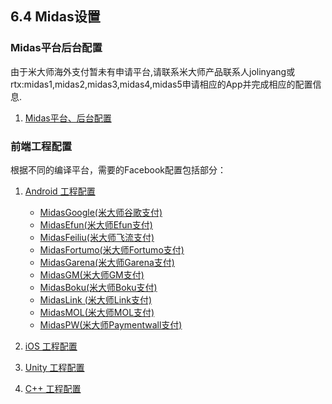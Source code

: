 ## 6.4 Midas设置


### Midas平台后台配置

由于米大师海外支付暂未有申请平台,请联系米大师产品联系人jolinyang或rtx:midas1,midas2,midas3,midas4,midas5申请相应的App并完成相应的配置信息.

1. [Midas平台、后台配置](Midas/developer.md)

### 前端工程配置
根据不同的编译平台，需要的Facebook配置包括部分：

1. [Android 工程配置](Midas/android.md)
   * [MidasGoogle(米大师谷歌支付)](../Unity/Channel/Midas/midasgoogle.md)
   * [MidasEfun(米大师Efun支付)](../Unity/Channel/Midas/midasefun.md)
   * [MidasFeiliu(米大师飞流支付)](../Unity/Channel/Midas/midasfeiliu.md)
   * [MidasFortumo(米大师Fortumo支付)](../Unity/Channel/Midas/midasfortumo.md)
   * [MidasGarena(米大师Garena支付)](../Unity/Channel/Midas/midasgarena.md)
   * [MidasGM(米大师GM支付)](../Unity/Channel/Midas/midasgm.md)
   * [MidasBoku(米大师Boku支付)](../Unity/Channel/Midas/midasboku.md)
   * [MidasLink (米大师Link支付) ](../Unity/Channel/Midas/midaslink.md)
   * [MidasMOL(米大师MOL支付)](../Unity/Channel/Midas/midasmol.md)
   * [MidasPW(米大师Paymentwall支付)](../Unity/Channel/Midas/midaspaymentwall.md)

2. [iOS 工程配置](Midas/ios.md)
3. [Unity 工程配置](Midas/unity.md)
4. [C++ 工程配置](Midas/cpp.md) 
